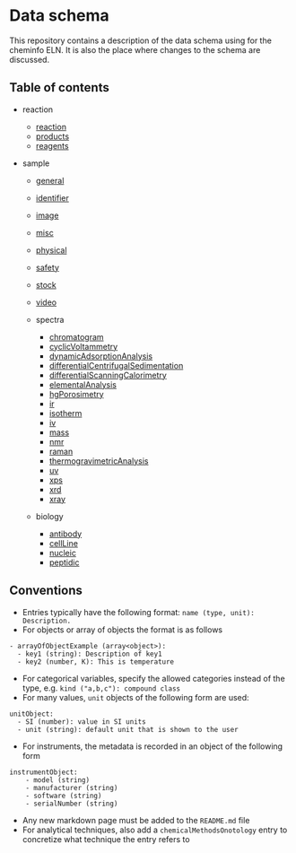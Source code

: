 # Data schema

This repository contains a description of the data schema using for the cheminfo ELN.
It is also the place where changes to the schema are discussed.

## Table of contents

- reaction

  - [reaction](./schema/reaction/reaction.md)
  - [products](./schema/reaction/products.md)
  - [reagents](./schema/reaction/reagents.md)

- sample

  - [general](./schema/sample/general.md)
  - [identifier](./schema/sample/identifier.md)
  - [image](./schema/sample/image.md)
  - [misc](./schema/sample/misc.md)
  - [physical](./schema/sample/physical.md)
  - [safety](./schema/sample/safety.md)
  - [stock](./schema/sample/stock.md)
  - [video](./schema/sample/video.md)

  - spectra

    - [chromatogram](./schema/sample/spectra/chromatogram.md)
    - [cyclicVoltammetry](./schema/sample/spectra/cyclicVoltammetry.md)
    - [dynamicAdsorptionAnalysis](./schema/sample/spectra/dynamicAdsorptionAnalysis.md)
    - [differentialCentrifugalSedimentation](./schema/sample/spectra/differentialCentrifugalSedimentation.md)
    - [differentialScanningCalorimetry](./schema/sample/spectra/differentialScanningCalorimetry.md)
    - [elementalAnalysis](./schema/sample/spectra/elementalAnalysis.md)
    - [hgPorosimetry](./schema/sample/spectra/hgPorosimetry.md)
    - [ir](./schema/sample/spectra/ir.md)
    - [isotherm](./schema/sample/spectra/isotherm.md)
    - [iv](./schema/sample/spectra/iv.md)
    - [mass](./schema/sample/spectra/mass.md)
    - [nmr](./schema/sample/spectra/nrm.md)
    - [raman](./schema/sample/spectra/raman.md)
    - [thermogravimetricAnalysis](./schema/sample/spectra/thermogravimetricAnalysis.md)
    - [uv](./schema/sample/spectra/uv.md)
    - [xps](./schema/sample/spectra/xps.md)
    - [xrd](./schema/sample/spectra/xrd.md)
    - [xray](./schema/sample/spectra/xray.md)

  - biology

    - [antibody](./schema/sample/biology/antibody.md)
    - [cellLine](./schema/sample/biology/cellLine.md)
    - [nucleic](./schema/sample/biology/nucleic.md)
    - [peptidic](./schema/sample/biology/peptidic.md)

## Conventions

- Entries typically have the following format: `name (type, unit): Description.`
- For objects or array of objects the format is as follows

```
- arrayOfObjectExample (array<object>):
  - key1 (string): Description of key1
  - key2 (number, K): This is temperature
```

- For categorical variables, specify the allowed categories instead of the type, e.g. `kind ("a,b,c"): compound class`
- For many values, `unit` objects of the following form are used:

```
unitObject:
  - SI (number): value in SI units
  - unit (string): default unit that is shown to the user
```

- For instruments, the metadata is recorded in an object of the following form

```
instrumentObject:
    - model (string)
    - manufacturer (string)
    - software (string)
    - serialNumber (string)
```

- Any new markdown page must be added to the `README.md` file
- For analytical techniques, also add a `chemicalMethodsOnotology` entry to concretize what technique the entry refers to
